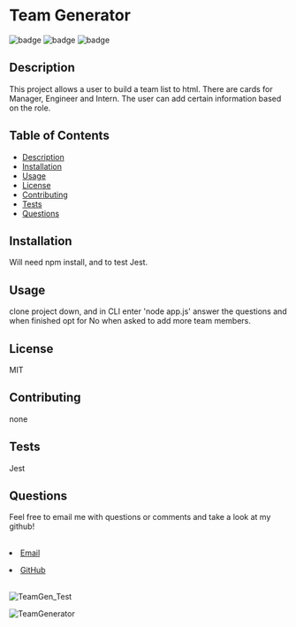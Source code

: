 
  <h1>Team Generator</h1>    

  ![badge](https://img.shields.io/badge/author-millerbee-blue)
  ![badge](https://img.shields.io/badge/-node%20js-orange)
  ![badge](https://img.shields.io/badge/-Inquirer-green)
  
## Description
  This project allows a user to build a team list to html.  There are cards for Manager, Engineer and Intern.  The user can add certain information based on the role.

## Table of Contents
- [Description](#description)
- [Installation](#install)
- [Usage](#usage)
- [License](#license)
- [Contributing](#contributors)
- [Tests](#tests)
- [Questions](#questions)



## Installation
Will need npm install, and to test Jest. 


## Usage
clone project down, and in CLI enter 'node app.js' answer the questions and when finished opt for No when asked to add more team members.

## License
MIT

## Contributing
none

## Tests
Jest

## Questions
<p>Feel free to email me with questions or comments and take a look at my github!</p>
<br>
<li><a href="mailto:millerbgos@gmail.com" taget="_blank">Email</a</li>
<p></p>
 <li><a href="https://github.com/millerbee/" target="_blank">GitHub</a></li>
<br>
  
  ![TeamGen_Test](https://user-images.githubusercontent.com/24216906/96954819-6e772100-14b1-11eb-9ba1-22c81307fee1.JPG)

![TeamGenerator](https://user-images.githubusercontent.com/24216906/96950815-6666b380-14a8-11eb-979f-e25cfb774cb3.JPG)

